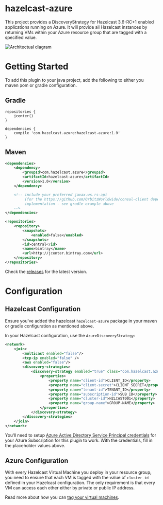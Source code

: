 # hazelcast-azure

This project provides a DiscoveryStrategy for Hazelcast 3.6-RC+1 enabled applications running on Azure. It will provide all Hazelcast instances by returning VMs within your Azure resource group that are tagged with a specified value.

![Architectual diagram](img/azurespi.png)

# Getting Started

To add this plugin to your java project, add the following to either you maven pom or gradle configuration.

## Gradle

```
repositories {
    jcenter() 
}

dependencies {
    compile 'com.hazelcast.azure:hazelcast-azure:1.0'
}
```

## Maven

```xml
<dependencies>
    <dependency>
        <groupId>com.hazelcast.azure</groupId>
        <artifactId>hazelcast-azure</artifactId>
        <version>1.0</version>
    </dependency>

    <!-- include your preferred javax.ws.rs-api 
         (for the https://github.com/OrbitzWorldwide/consul-client dependency)
         implementation - see gradle example above 
    -->
</dependencies>

<repositories>
    <repository>
        <snapshots>
            <enabled>false</enabled>
        </snapshots>
        <id>central</id>
        <name>bintray</name>
        <url>http://jcenter.bintray.com</url>
    </repository>
</repositories>
```

Check the [releases](https://github.com/sedouard/hazelcast-azure/releases) for the latest version.

# Configuration

## Hazelcast Configuration

Ensure you've added the hazelcast `hazelcast-azure` package in your maven or gradle configuration as mentioned above.

In your Hazelcast configuration, use the `AzureDiscoveryStrategy`:

```xml
<network>
    <join>
        <multicast enabled="false"/>
        <tcp-ip enabled="false" />
        <aws enabled="false"/>
        <discovery-strategies>
            <discovery-strategy enabled="true" class="com.hazelcast.azure.AzureDiscoveryStrategy">
                <properties>
                    <property name="client-id">CLIENT_ID</property>
                    <property name="client-secret">CLIENT_SECRET</property>
                    <property name="tenant-id">TENANT_ID</property>
                    <property name="subscription-id">SUB_ID</property>
                    <property name="cluster-id">HZLCAST001</property>
                    <property name="group-name">GROUP-NAME</property>
                </properties>
            </discovery-strategy>
        </discovery-strategies>
    </join>
</network>
```

You'll need to setup [Azure Active Directory Service Principal credentials](https://azure.microsoft.com/en-us/documentation/articles/resource-group-create-service-principal-portal/) for your Azure Subscription for this plugin to work. With the credentials, fill in the placeholder values above.

## Azure Configuration

With every Hazelcast Virtual Machine you deploy in your resource group, you need to ensure that each VM is tagged with the value of `cluster-id` defined in your Hazelcast configuration. The only requirement is that every VM can access each other either by private or public IP address.

Read more about how you can [tag your virtual machines](https://azure.microsoft.com/en-us/documentation/articles/virtual-machines-tagging-arm/).
